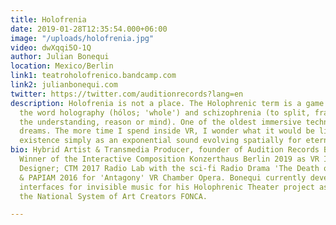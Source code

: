 ```yaml
---
title: Holofrenia
date: 2019-01-28T12:35:54.000+06:00
image: "/uploads/holofrenia.jpg"
video: dwXqqi5O-1Q
author: Julian Bonequi
location: Mexico/Berlin
link1: teatroholofrenico.bandcamp.com
link2: julianbonequi.com
twitter: https://twitter.com/auditionrecords?lang=en
description: Holofrenia is not a place. The Holophrenic term is a game derived from
  the word holography (hólos; 'whole') and schizophrenia (to split, fragment, or break
  the understanding, reason or mind). One of the oldest immersive technologies is
  dreams. The more time I spend inside VR, I wonder what it would be like to inhabit
  existence simply as an exponential sound evolving spatially for eternity...
bio: Hybrid Artist & Transmedia Producer, founder of Audition Records Berlin-Mexico.
  Winner of the Interactive Composition Konzerthaus Berlin 2019 as VR Interactive
  Designer; CTM 2017 Radio Lab with the sci-fi Radio Drama 'The Death of The Anthropocene'
  & PAPIAM 2016 for 'Antagony' VR Chamber Opera. Bonequi currently develops interactive
  interfaces for invisible music for his Holophrenic Theater project as Member of
  the National System of Art Creators FONCA.

---
```

